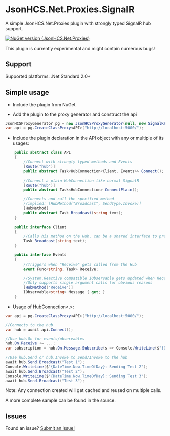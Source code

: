 # JsonHCS.Net.Proxies.SignalR
A simple JsonHCS.Net.Proxies plugin with strongly typed SignalR hub support.

[![NuGet version (JsonHCS.Net.Proxies)](https://img.shields.io/nuget/v/JsonHCS.Net.Proxies.SignalR.svg)](https://www.nuget.org/packages/JsonHCS.Net.Proxies/)

This plugin is currently experimental and might contain numerous bugs!

## Support

Supported platforms: .Net Standard 2.0+

## Simple usage

- Include the plugin from NuGet

- Add the plugin to the proxy generator and construct the api

```cs
JsonHCSProxyGenerator pg = new JsonHCSProxyGenerator(null, new SignalRPlugin(), new BasicPlugin());
var api = pg.CreateClassProxy<API>("http://localhost:5000/");
```

- Include the plugin declaration in the API object with any or multiple of its usages:

```cs
    public abstract class API
    {
        //Connect with strongly typed methods and Events
        [Route("hub")]
        public abstract Task<HubConnection<Client, Events>> Connect();

        //Connect a plain HubConnection like normal SignalR
        [Route("hub")]
        public abstract Task<HubConnection> ConnectPlain();

        //Connects and call the specified method
        //implied: [HubMethod("Broadcast", SendType.Invoke)]
        [HubMethod]
        public abstract Task Broadcast(string text);
    }

    public interface Client
    {
        //Calls his method on the Hub, can be a shared interface to prevent mistakes!
        Task Broadcast(string text);
    }

    public interface Events
    {
        //Triggers when "Receive" gets called from the Hub
        event Func<string, Task> Receive;

        //System.Reactive compatible IObservable gets updated when Receive gets called
        //Only supports single argument calls for obvious reasons
        [HubMethod("Receive")]
        IObservable<string> Message { get; }
    }
```

- Usage of HubConnection<,>:

```cs
var api = pg.CreateClassProxy<API>("http://localhost:5000/");

//Connects to the hub
var hub = await api.Connect();

//Use hub.On for events/observables
hub.On.Receive += ...;
var subscription = hub.On.Message.Subscribe(s => Console.WriteLine($"{DateTime.Now.TimeOfDay}: Subscription was updated to: {s}")));

//Use hub.Send or hub.Invoke to Send/Invoke to the hub
await hub.Send.Broadcast("Test 1");
Console.WriteLine($"{DateTime.Now.TimeOfDay}: Sending Test 2");
await hub.Send.Broadcast("Test 2");
Console.WriteLine($"{DateTime.Now.TimeOfDay}: Sending Test 3");
await hub.Send.Broadcast("Test 3");
```

Note: Any connection created will get cached and reused on multiple calls.

A more complete sample can be found in the source.

## Issues

Found an issue? [Submit an issue!](https://github.com/Levi--G/JsonHCS.Net/issues)